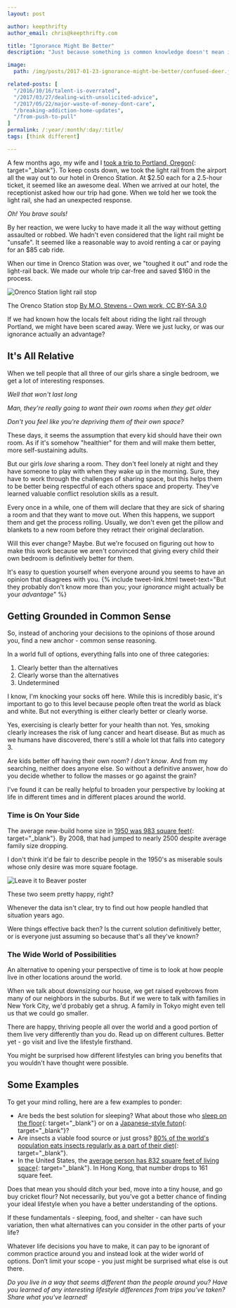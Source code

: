 ```yaml
---
layout: post

author: keepthrifty
author_email: chris@keepthrifty.com

title: "Ignorance Might Be Better"
description: "Just because something is common knowledge doesn't mean it's actually right. Some say ignorance is bliss; I think ignorance might just be better."

image:
  path: /img/posts/2017-01-23-ignorance-might-be-better/confused-deer.jpg

related-posts: [
  "/2016/10/16/talent-is-overrated",
  "/2017/03/27/dealing-with-unsolicited-advice",
  "/2017/05/22/major-waste-of-money-dont-care",
  "/breaking-addiction-home-updates",
  "/from-push-to-pull"
]
permalink: /:year/:month/:day/:title/
tags: [think different]

---
```


A few months ago, my wife and I [took a trip to Portland, Oregon](http://www.jaimedeclutters.com/blog/2016/11/01/three-minimalist-toys-orenco-station/){: target="_blank"}. To keep costs down, we took the light rail from the airport all the way out to our hotel in Orenco Station. At $2.50 each for a 2.5-hour ticket, it seemed like an awesome deal. When we arrived at our hotel, the receptionist asked how our trip had gone. When we told her we took the light rail, she had an unexpected response.

_Oh! You brave souls!_

By her reaction, we were lucky to have made it all the way without getting assaulted or robbed. We hadn't even considered that the light rail might be "unsafe". It seemed like a reasonable way to avoid renting a car or paying for an $85 cab ride.

When our time in Orenco Station was over, we "toughed it out" and rode the light-rail back. We made our whole trip car-free and saved $160 in the process.

![Orenco Station light rail stop]({{site.url}}/img/posts/2017-01-23-ignorance-might-be-better/orenco-station.jpg)

<div class="image-caption">The Orenco Station stop <a href="https://commons.wikimedia.org/w/index.php?curid=9775517" target ="_blank">By M.O. Stevens - Own work, CC BY-SA 3.0</a></div>

If we had known how the locals felt about riding the light rail through Portland, we might have been scared away. Were we just lucky, or was our ignorance actually an advantage?

## It's All Relative

When we tell people that all three of our girls share a single bedroom, we get a lot of interesting responses.

_Well that won't last long_

_Man, they're really going to want their own rooms when they get older_

_Don't you feel like you're depriving them of their own space?_

These days, it seems the assumption that every kid should have their own room. As if it's somehow "healthier" for them and will make them better, more self-sustaining adults.

But our girls _love_ sharing a room. They don't feel lonely at night and they have someone to play with when they wake up in the morning. Sure, they have to work through the challenges of sharing space, but this helps them to be better being respectful of each others space and property. They've learned valuable conflict resolution skills as a result.

Every once in a while, one of them will declare that they are sick of sharing a room and that they want to move out. When this happens, we support them and get the process rolling. Usually, we don't even get the pillow and blankets to a new room before they retract their original declaration.

Will this ever change? Maybe. But we're focused on figuring out how to make this work because we aren't convinced that giving every child their own bedroom is definitively better for them.

It's easy to question yourself when everyone around you seems to have an opinion that disagrees with you. {% include tweet-link.html tweet-text="But they probably don't know more than you; your _ignorance_ might actually be your _advantage_" %}

## Getting Grounded in Common Sense

So, instead of anchoring your decisions to the opinions of those around you, find a new anchor - common sense reasoning.

In a world full of options, everything falls into one of three categories:

1. Clearly better than the alternatives
2. Clearly worse than the alternatives
3. Undetermined

I know, I'm knocking your socks off here. While this is incredibly basic, it's important to go to this level because people often treat the world as black and white. But not everything is either clearly better or clearly worse.

Yes, exercising is clearly better for your health than not. Yes, smoking clearly increases the risk of lung cancer and heart disease. But as much as we humans have discovered, there's still a whole lot that falls into category 3.

Are kids better off having their own room? _I don't know_. And from my searching, neither does anyone else. So without a definitive answer, how do you decide whether to follow the masses or go against the grain?

I've found it can be really helpful to broaden your perspective by looking at life in different times and in different places around the world.

### Time is On Your Side

The average new-build home size in [1950 was 983 square feet](http://www.yesmagazine.org/planet/the-righteous-small-house-challenging-house-size-and-the-irresponsible-american-dream){: target="_blank"}. By 2008, that had jumped to nearly 2500 despite average family size dropping.

I don't think it'd be fair to describe people in the 1950's as miserable souls whose only desire was more square footage.

![Leave it to Beaver poster]({{site.url}}/img/posts/2017-01-23-ignorance-might-be-better/leave-it-to-beaver.jpg)

<div class="image-caption">These two seem pretty happy, right?</div>

Whenever the data isn't clear, try to find out how people handled that situation years ago.

Were things effective back then? Is the current solution definitively better, or is everyone just assuming so because that's all they've known?

### The Wide World of Possibilities

An alternative to opening your perspective of time is to look at how people live in other locations around the world.

When we talk about downsizing our house, we get raised eyebrows from many of our neighbors in the suburbs. But if we were to talk with families in New York City, we'd probably get a shrug. A family in Tokyo might even tell us that we could go smaller.

There are happy, thriving people all over the world and a good portion of them live very differently than you do. Read up on different cultures. Better yet - go visit and live the lifestyle firsthand.

You might be surprised how different lifestyles can bring you benefits that you wouldn't have thought were possible.

## Some Examples

To get your mind rolling, here are a few examples to ponder:

- Are beds the best solution for sleeping? What about those who [sleep on the floor](http://urbanwomenfitness.com/5-awesome-benefits-of-sleeping-on-the-floor/){: target="_blank"} or on a [Japanese-style futon](https://en.wikipedia.org/wiki/Futon){: target="_blank"}?
- Are insects a viable food source or just gross? [80% of the world's population eats insects regularly as a part of their diet](http://www.pbs.org/newshour/rundown/bugs-for-dinner/){: target="_blank"}.
- In the United States, the [average person has 832 square feet of living space](http://shrinkthatfootprint.com/wp-content/uploads/2013/04/Percapitaft22.gif){: target="_blank"}. In Hong Kong, that number drops to 161 square feet.

Does that mean you should ditch your bed, move into a tiny house, and go buy cricket flour? Not necessarily, but you've got a better chance of finding your ideal lifestyle when you have a better understanding of the options.

If these fundamentals - sleeping, food, and shelter - can have such variation, then what alternatives can you consider in the other parts of your life?

Whatever life decisions you have to make, it can pay to be ignorant of common practice around you and instead look at the wider world of options. Don’t limit your scope - you just might be surprised what else is out there.

_Do you live in a way that seems different than the people around you? Have you learned of any interesting lifestyle differences from trips you've taken? Share what you've learned!_
